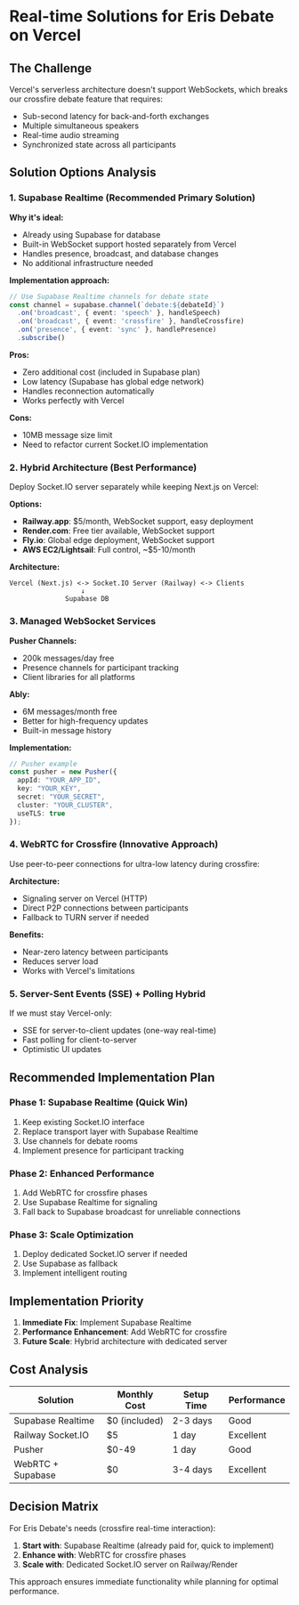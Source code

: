 # Real-time Solutions for Eris Debate on Vercel

## The Challenge

Vercel's serverless architecture doesn't support WebSockets, which breaks our crossfire debate feature that requires:
- Sub-second latency for back-and-forth exchanges
- Multiple simultaneous speakers
- Real-time audio streaming
- Synchronized state across all participants

## Solution Options Analysis

### 1. **Supabase Realtime** (Recommended Primary Solution)
**Why it's ideal:**
- Already using Supabase for database
- Built-in WebSocket support hosted separately from Vercel
- Handles presence, broadcast, and database changes
- No additional infrastructure needed

**Implementation approach:**
```typescript
// Use Supabase Realtime channels for debate state
const channel = supabase.channel(`debate:${debateId}`)
  .on('broadcast', { event: 'speech' }, handleSpeech)
  .on('broadcast', { event: 'crossfire' }, handleCrossfire)
  .on('presence', { event: 'sync' }, handlePresence)
  .subscribe()
```

**Pros:**
- Zero additional cost (included in Supabase plan)
- Low latency (Supabase has global edge network)
- Handles reconnection automatically
- Works perfectly with Vercel

**Cons:**
- 10MB message size limit
- Need to refactor current Socket.IO implementation

### 2. **Hybrid Architecture** (Best Performance)
Deploy Socket.IO server separately while keeping Next.js on Vercel:

**Options:**
- **Railway.app**: $5/month, WebSocket support, easy deployment
- **Render.com**: Free tier available, WebSocket support
- **Fly.io**: Global edge deployment, WebSocket support
- **AWS EC2/Lightsail**: Full control, ~$5-10/month

**Architecture:**
```
Vercel (Next.js) <-> Socket.IO Server (Railway) <-> Clients
                  ↓
              Supabase DB
```

### 3. **Managed WebSocket Services**
**Pusher Channels:**
- 200k messages/day free
- Presence channels for participant tracking
- Client libraries for all platforms

**Ably:**
- 6M messages/month free
- Better for high-frequency updates
- Built-in message history

**Implementation:**
```typescript
// Pusher example
const pusher = new Pusher({
  appId: "YOUR_APP_ID",
  key: "YOUR_KEY",
  secret: "YOUR_SECRET",
  cluster: "YOUR_CLUSTER",
  useTLS: true
});
```

### 4. **WebRTC for Crossfire** (Innovative Approach)
Use peer-to-peer connections for ultra-low latency during crossfire:

**Architecture:**
- Signaling server on Vercel (HTTP)
- Direct P2P connections between participants
- Fallback to TURN server if needed

**Benefits:**
- Near-zero latency between participants
- Reduces server load
- Works with Vercel's limitations

### 5. **Server-Sent Events (SSE) + Polling Hybrid**
If we must stay Vercel-only:
- SSE for server-to-client updates (one-way real-time)
- Fast polling for client-to-server
- Optimistic UI updates

## Recommended Implementation Plan

### Phase 1: Supabase Realtime (Quick Win)
1. Keep existing Socket.IO interface
2. Replace transport layer with Supabase Realtime
3. Use channels for debate rooms
4. Implement presence for participant tracking

### Phase 2: Enhanced Performance
1. Add WebRTC for crossfire phases
2. Use Supabase Realtime for signaling
3. Fall back to Supabase broadcast for unreliable connections

### Phase 3: Scale Optimization
1. Deploy dedicated Socket.IO server if needed
2. Use Supabase as fallback
3. Implement intelligent routing

## Implementation Priority

1. **Immediate Fix**: Implement Supabase Realtime
2. **Performance Enhancement**: Add WebRTC for crossfire
3. **Future Scale**: Hybrid architecture with dedicated server

## Cost Analysis

| Solution | Monthly Cost | Setup Time | Performance |
|----------|-------------|------------|-------------|
| Supabase Realtime | $0 (included) | 2-3 days | Good |
| Railway Socket.IO | $5 | 1 day | Excellent |
| Pusher | $0-49 | 1 day | Good |
| WebRTC + Supabase | $0 | 3-4 days | Excellent |

## Decision Matrix

For Eris Debate's needs (crossfire real-time interaction):
1. **Start with**: Supabase Realtime (already paid for, quick to implement)
2. **Enhance with**: WebRTC for crossfire phases
3. **Scale with**: Dedicated Socket.IO server on Railway/Render

This approach ensures immediate functionality while planning for optimal performance.